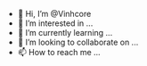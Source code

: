 - 👋 Hi, I’m @Vinhcore
- 👀 I’m interested in ...
- 🌱 I’m currently learning ...
- 💞️ I’m looking to collaborate on ...
- 📫 How to reach me ...

<!---
Vinhcore/Vinhcore is a ✨ special ✨ repository because its `README.md` (this file) appears on your GitHub profile.
You can click the Preview link to take a look at your changes.
--->
